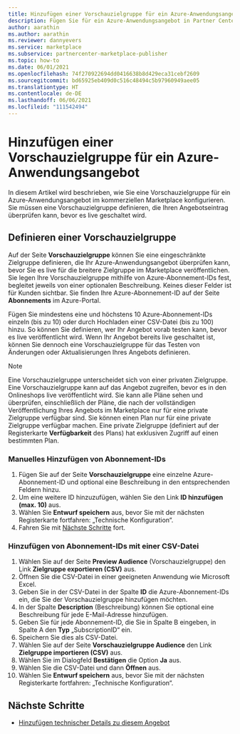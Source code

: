 ```yaml
---
title: Hinzufügen einer Vorschauzielgruppe für ein Azure-Anwendungsangebot
description: Fügen Sie für ein Azure-Anwendungsangebot in Partner Center (Azure Marketplace) eine Vorschauzielgruppe hinzu.
author: aarathin
ms.author: aarathin
ms.reviewer: dannyevers
ms.service: marketplace
ms.subservice: partnercenter-marketplace-publisher
ms.topic: how-to
ms.date: 06/01/2021
ms.openlocfilehash: 74f270922694dd0416638b8d429eca31cebf2609
ms.sourcegitcommit: bd65925eb409d0c516c48494c5b97960949aee05
ms.translationtype: HT
ms.contentlocale: de-DE
ms.lasthandoff: 06/06/2021
ms.locfileid: "111542494"
---
```

# <a name="add-a-preview-audience-for-an-azure-application-offer"></a>Hinzufügen einer Vorschauzielgruppe für ein Azure-Anwendungsangebot

In diesem Artikel wird beschrieben, wie Sie eine Vorschauzielgruppe für ein Azure-Anwendungsangebot im kommerziellen Marketplace konfigurieren. Sie müssen eine Vorschauzielgruppe definieren, die Ihren Angebotseintrag überprüfen kann, bevor es live geschaltet wird.

## <a name="define-a-preview-audience"></a>Definieren einer Vorschauzielgruppe

Auf der Seite **Vorschauzielgruppe** können Sie eine eingeschränkte Zielgruppe definieren, die Ihr Azure-Anwendungsangebot überprüfen kann, bevor Sie es live für die breitere Zielgruppe im Marketplace veröffentlichen. Sie legen Ihre Vorschauzielgruppe mithilfe von Azure-Abonnement-IDs fest, begleitet jeweils von einer optionalen Beschreibung. Keines dieser Felder ist für Kunden sichtbar. Sie finden Ihre Azure-Abonnement-ID auf der Seite **Abonnements** im Azure-Portal.

Fügen Sie mindestens eine und höchstens 10 Azure-Abonnement-IDs einzeln (bis zu 10) oder durch Hochladen einer CSV-Datei (bis zu 100) hinzu. So können Sie definieren, wer Ihr Angebot vorab testen kann, bevor es live veröffentlicht wird. Wenn Ihr Angebot bereits live geschaltet ist, können Sie dennoch eine Vorschauzielgruppe für das Testen von Änderungen oder Aktualisierungen Ihres Angebots definieren.

> [!NOTE]
> Eine Vorschauzielgruppe unterscheidet sich von einer privaten Zielgruppe. Eine Vorschauzielgruppe kann auf das Angebot zugreifen, bevor es in den Onlineshops live veröffentlicht wird. Sie kann alle Pläne sehen und überprüfen, einschließlich der Pläne, die nach der vollständigen Veröffentlichung Ihres Angebots im Marketplace nur für eine private Zielgruppe verfügbar sind. Sie können einen Plan nur für eine private Zielgruppe verfügbar machen. Eine private Zielgruppe (definiert auf der Registerkarte **Verfügbarkeit** des Plans) hat exklusiven Zugriff auf einen bestimmten Plan.

### <a name="add-subscription-ids-manually"></a>Manuelles Hinzufügen von Abonnement-IDs

1. Fügen Sie auf der Seite **Vorschauzielgruppe** eine einzelne Azure-Abonnement-ID und optional eine Beschreibung in den entsprechenden Feldern hinzu.
1. Um eine weitere ID hinzuzufügen, wählen Sie den Link **ID hinzufügen (max. 10)** aus.
1. Wählen Sie **Entwurf speichern** aus, bevor Sie mit der nächsten Registerkarte fortfahren: „Technische Konfiguration“.
1. Fahren Sie mit [Nächste Schritte](#next-steps) fort.

### <a name="add-subscription-ids-with-a-csv-file"></a>Hinzufügen von Abonnement-IDs mit einer CSV-Datei

1. Wählen Sie auf der Seite **Preview Audience** (Vorschauzielgruppe) den Link **Zielgruppe exportieren (CSV)** aus.
1. Öffnen Sie die CSV-Datei in einer geeigneten Anwendung wie Microsoft Excel.
1. Geben Sie in der CSV-Datei in der Spalte **ID** die Azure-Abonnement-IDs ein, die Sie der Vorschauzielgruppe hinzufügen möchten.
1. In der Spalte **Description** (Beschreibung) können Sie optional eine Beschreibung für jede E-Mail-Adresse hinzufügen.
1. Geben Sie für jede Abonnement-ID, die Sie in Spalte B eingeben, in Spalte A den **Typ** „SubscriptionID“ ein.
1. Speichern Sie dies als CSV-Datei.
1. Wählen Sie auf der Seite **Vorschauzielgruppe Audience** den Link **Zielgruppe importieren (CSV)** aus.
1. Wählen Sie im Dialogfeld **Bestätigen** die Option **Ja** aus.
1. Wählen Sie die CSV-Datei und dann **Öffnen** aus.
1. Wählen Sie **Entwurf speichern** aus, bevor Sie mit der nächsten Registerkarte fortfahren: „Technische Konfiguration“.

## <a name="next-steps"></a>Nächste Schritte

- [Hinzufügen technischer Details zu diesem Angebot](azure-app-technical-configuration.md)
